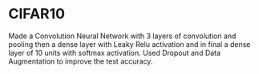 # CIFAR10

Made a Convolution Neural Network with 3 layers of convolution and pooling then a dense layer with Leaky Relu activation and in final a 
dense layer of 10 units with softmax activation.
Used Dropout and Data Augmentation to improve the test accuracy.

